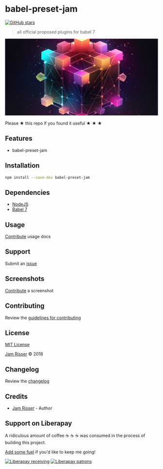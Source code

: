 # babel-preset-jam

[![GitHub stars](https://img.shields.io/github/stars/codejamninja/babel-preset-jam.svg?style=social&label=Stars)](https://github.com/codejamninja/babel-preset-jam)

> all official proposed plugins for babel 7

![](assets/babel-present-jam.png)

Please ★ this repo if you found it useful ★ ★ ★

## Features

- babel-preset-jam

## Installation

```sh
npm install --save-dev babel-preset-jam
```

## Dependencies

- [NodeJS](https://nodejs.org)
- [Babel 7](https://babeljs.io)

## Usage

[Contribute](https://github.com/codejamninja/babel-preset-jam/blob/master/CONTRIBUTING.md) usage docs

## Support

Submit an [issue](https://github.com/codejamninja/babel-preset-jam/issues/new)

## Screenshots

[Contribute](https://github.com/codejamninja/babel-preset-jam/blob/master/CONTRIBUTING.md) a screenshot

## Contributing

Review the [guidelines for contributing](https://github.com/codejamninja/babel-preset-jam/blob/master/CONTRIBUTING.md)

## License

[MIT License](https://github.com/codejamninja/babel-preset-jam/blob/master/LICENSE)

[Jam Risser](https://codejam.ninja) © 2018

## Changelog

Review the [changelog](https://github.com/codejamninja/babel-preset-jam/blob/master/CHANGELOG.md)

## Credits

- [Jam Risser](https://codejam.ninja) - Author

## Support on Liberapay

A ridiculous amount of coffee ☕ ☕ ☕ was consumed in the process of building this project.

[Add some fuel](https://liberapay.com/codejamninja/donate) if you'd like to keep me going!

[![Liberapay receiving](https://img.shields.io/liberapay/receives/codejamninja.svg?style=flat-square)](https://liberapay.com/codejamninja/donate)
[![Liberapay patrons](https://img.shields.io/liberapay/patrons/codejamninja.svg?style=flat-square)](https://liberapay.com/codejamninja/donate)
